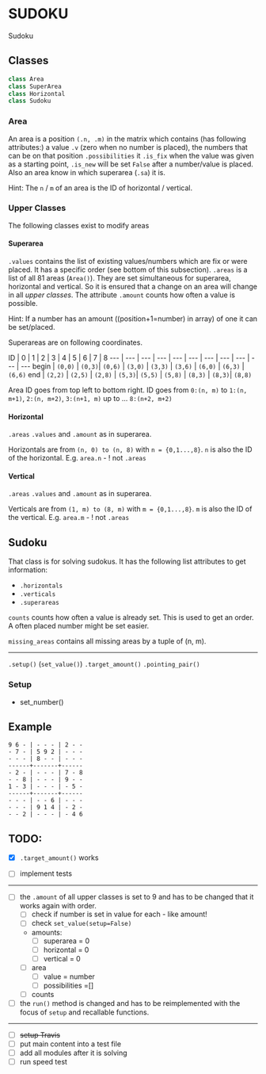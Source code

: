 # SUDOKU
Sudoku
## Classes
```python
class Area
class SuperArea
class Horizontal
class Sudoku
```
### Area
An area is a position `(.n, .m)` in the matrix which contains (has following attributes:) a value `.v` (zero when no number is placed), the numbers that can be on that position `.possibilities` it `.is_fix` when the value was given as a starting point, `.is_new` will be set `False` after a number/value is placed. Also an area know in which superarea (`.sa`) it is.

Hint: The `n` / `m` of an area is the ID of horizontal / vertical.
### Upper Classes
The following classes exist to modify areas
#### Superarea
`.values` contains the list of existing values/numbers which are fix or were placed. It has a specific order (see bottom of this subsection). `.areas` is a list of all 81 areas (`Area()`). They are set simultaneous for superarea, horizontal and vertical. So it is ensured that a change on an area will change in all _upper classes_. The attribute `.amount` counts how often a value is possible.

Hint: If a number has an amount ((position+1=number) in array) of one it can be set/placed.

Superareas are on following coordinates.

ID  | 0 | 1 | 2 | 3 | 4 | 5 | 6 | 7 | 8
--- | --- | --- | --- | --- | --- | --- | ---  | ---  | ---  | ---
begin | `(0,0)` | `(0,3)`| `(0,6)`  | `(3,0)`  |  `(3,3)` | `(3,6)` | `(6,0)` | `(6,3)` | `(6,6)`
end   | `(2,2)` | `(2,5)` | `(2,8)` |  `(5,3)`| `(5,5)` | `(5,8)` | `(8,3)` | `(8,3)`| `(8,8)`

Area ID goes from top left to bottom right. ID goes from `0:(n, m)` to `1:(n, m+1)`, `2:(n, m+2)`, `3:(n+1, m)` up to ... `8:(n+2, m+2)`

#### Horizontal
`.areas` `.values` and `.amount` as in superarea.

Horizontals are from
`(n, 0) to (n, 8)` with `n = {0,1...,8}`.
`n` is also the ID of the horizontal. E.g. `area.n` - ! not `.areas`
#### Vertical
`.areas` `.values` and `.amount` as in superarea.

Verticals are from
`(1, m) to (8, m)` with `m = {0,1...,8}`.
`m` is also the ID of the vertical. E.g. `area.m` - ! not `.areas`

## Sudoku
That class is for solving sudokus. It has the following list attributes to get information:
- `.horizontals`
- `.verticals`
- `.superareas`

`counts` counts how often a value is already set. This is used to get an order. A often placed number might be set easier.

`missing_areas` contains all missing areas by a tuple of (n, m).

---
`.setup()` (`set_value()`)
`.target_amount()`
`.pointing_pair()`

### Setup
- set_number()

## Example

    9 6 - | - - - | 2 - -
    - 7 - | 5 9 2 | - - -
    - - - | 8 - - | - - -
    ------+-------+------
    - 2 - | - - - | 7 - 8
    - - 8 | - - - | 9 - -
    1 - 3 | - - - | - 5 -
    ------+-------+------
    - - - | - - 6 | - - -
    - - - | 9 1 4 | - 2 -
    - - 2 | - - - | - 4 6


## TODO:
- [x] `.target_amount()` works

- [ ] implement tests

---
- [ ] the `.amount` of all upper classes is set to 9 and has to be changed that it works again with order.
    - [ ] check if number is set in value for each - like amount!
    - [ ] check `set_value(setup=False)`
    - amounts:
        - [ ] superarea = 0
        - [ ] horizontal = 0
        - [ ] vertical = 0
    - [ ] area
        - [ ] value = number
        - [ ] possibilities =[]
    - [ ] counts

- [ ] the `run()` method is changed and has to be reimplemented with the focus of `setup` and recallable functions.

---
- [ ] ~~setup Travis~~
- [ ] put main content into a test file
- [ ] add all modules after it is solving
- [ ] run speed test
